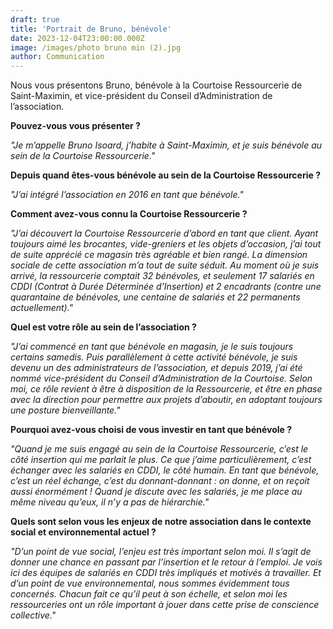 ```yaml
---
draft: true
title: 'Portrait de Bruno, bénévole'
date: 2023-12-04T23:00:00.000Z
image: /images/photo bruno min (2).jpg
author: Communication
---
```


Nous vous présentons Bruno, bénévole à la Courtoise Ressourcerie de Saint-Maximin, et vice-président du Conseil d’Administration de l’association.

**Pouvez-vous vous présenter ?**

*"Je m’appelle Bruno Isoard, j’habite à Saint-Maximin, et je suis bénévole au sein de la Courtoise Ressourcerie."*

**Depuis quand êtes-vous bénévole au sein de la Courtoise Ressourcerie ?**

*"J’ai intégré l’association en 2016 en tant que bénévole."*

**Comment avez-vous connu la Courtoise Ressourcerie ?**

*"J’ai découvert la Courtoise Ressourcerie d’abord en tant que client. Ayant toujours aimé les brocantes, vide-greniers et les objets d’occasion, j’ai tout de suite apprécié ce magasin très agréable et bien rangé. La dimension sociale de cette association m’a tout de suite séduit. Au moment où je suis arrivé, la ressourcerie comptait 32 bénévoles, et seulement 17 salariés en CDDI (Contrat à Durée Déterminée d’Insertion) et 2 encadrants (contre une quarantaine de bénévoles, une centaine de salariés et 22 permanents actuellement)."*

**Quel est votre rôle au sein de l’association ?**

*"J’ai commencé en tant que bénévole en magasin, je le suis toujours certains samedis. Puis parallèlement à cette activité bénévole, je suis devenu un des administrateurs de l’association, et depuis 2019, j’ai été nommé vice-président du Conseil d’Administration de la Courtoise. Selon moi, ce rôle revient à être à disposition de la Ressourcerie, et être en phase avec la direction pour permettre aux projets d’aboutir, en adoptant toujours une posture bienveillante."*

**Pourquoi avez-vous choisi de vous investir en tant que bénévole ?**

*"Quand je me suis engagé au sein de la Courtoise Ressourcerie, c’est le côté insertion qui me parlait le plus. Ce que j’aime particulièrement, c’est échanger avec les salariés en CDDI, le côté humain. En tant que bénévole, c’est un réel échange, c’est du donnant-donnant : on donne, et on reçoit aussi énormément ! Quand je discute avec les salariés, je me place au même niveau qu’eux, il n’y a pas de hiérarchie."*

**Quels sont selon vous les enjeux de notre association dans le contexte social et environnemental actuel ?**

*"D’un point de vue social, l’enjeu est très important selon moi. Il s’agit de donner une chance en passant par l’insertion et le retour à l’emploi. Je vois ici des équipes de salariés en CDDI très impliqués et motivés à travailler. Et d’un point de vue environnemental, nous sommes évidemment tous concernés. Chacun fait ce qu’il peut à son échelle, et selon moi les ressourceries ont un rôle important à jouer dans cette prise de conscience collective."*
